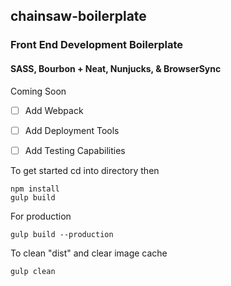 ## chainsaw-boilerplate
### Front End Development Boilerplate
#### SASS, Bourbon + Neat, Nunjucks, & BrowserSync



Coming Soon
- [ ] Add Webpack
- [ ] Add Deployment Tools
- [ ] Add Testing Capabilities


To get started cd into directory then


```
npm install
gulp build
```

For production 
```
gulp build --production
```

To clean "dist" and clear image cache
```
gulp clean
```
